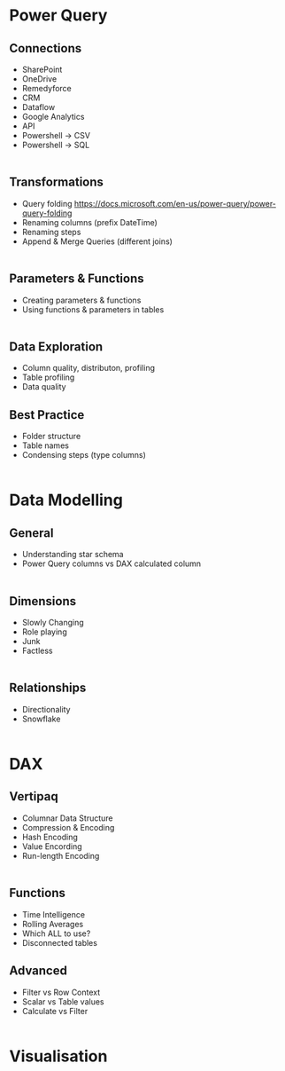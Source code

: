 # Power Query
## Connections
- SharePoint
- OneDrive
- Remedyforce
- CRM
- Dataflow
- Google Analytics
- API
- Powershell -> CSV
- Powershell -> SQL
<br/><br/>

## Transformations
- Query folding https://docs.microsoft.com/en-us/power-query/power-query-folding
- Renaming columns (prefix DateTime)
- Renaming steps
- Append & Merge Queries (different joins)
<br/><br/>

## Parameters & Functions

- Creating parameters & functions
- Using functions & parameters in tables
<br/><br/>

## Data Exploration

- Column quality, distributon, profiling
- Table profiling
- Data quality

## Best Practice

- Folder structure
- Table names
- Condensing steps (type columns)
<br/><br/>

# Data Modelling

## General
- Understanding star schema
- Power Query columns vs DAX calculated column
<br/><br/>

## Dimensions

- Slowly Changing
- Role playing
- Junk
- Factless
<br/><br/>

## Relationships
- Directionality
- Snowflake
<br/><br/>

# DAX

## Vertipaq
- Columnar Data Structure
- Compression & Encoding
- Hash Encoding
- Value Encording
- Run-length Encoding
<br/><br/>

## Functions
- Time Intelligence
- Rolling Averages
- Which ALL to use?
- Disconnected tables

## Advanced
- Filter vs Row Context
- Scalar vs Table values
- Calculate vs Filter
<br/><br/>

# Visualisation


